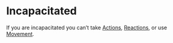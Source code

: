 # Incapacitated

If you are incapacitated you can’t take [Actions](../Game%20Procedures/Action.md), [Reactions](../Game%20Procedures/Reaction.md), or use [Movement](../Game%20Procedures/Movement.md).